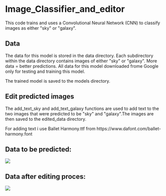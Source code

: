 <h1>Image_Classifier_and_editor</h1>
<p>This code trains and uses a Convolutional Neural Network (CNN) to classify images as either "sky" or "galaxy".</p>

<h2>Data</h2>
<p>The data for this model is stored in the data directory. Each subdirectory within the data directory contains images of either "sky" or "galaxy".
More data = better predictions. 
All data for this model downloaded frome Google only for testing and training this model.</p>

<p>The trained model is saved to the models directory.</p>

<h2>Edit predicted images</h2>
<p>The add_text_sky and add_text_galaxy functions are used to add text to the two images that were predicted to be "sky" and "galaxy".The images are then saved to the edited_data directory.</p>

<p>For adding text i use Ballet Harmony.ttf from https://www.dafont.com/ballet-harmony.font</p>

<h2>Data to be predicted:</h2>
<img src="https://github.com/OleksiiPryimak/Image_Classifier_and_Editor/assets/149930788/e953b56e-de7b-4f79-b305-f6cdd017342e)">
<h2>Data after editing proces:</h2>
<img src="https://github.com/OleksiiPryimak/Image_Classifier_and_Editor/assets/149930788/21906713-3d14-4c18-8159-9e8022ab38f7)">
